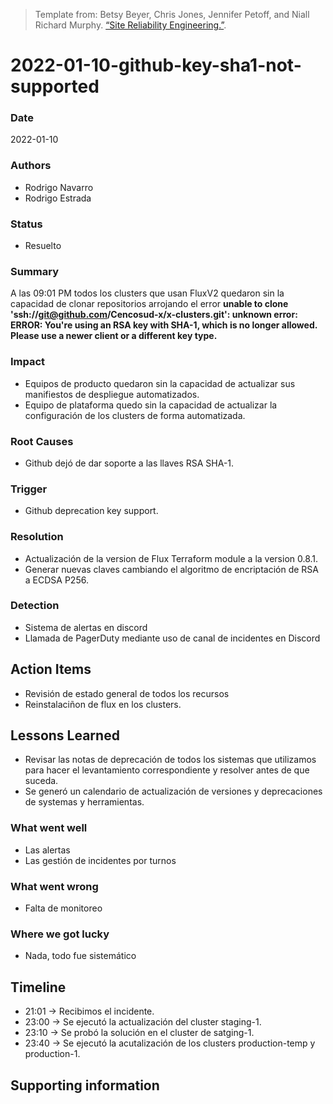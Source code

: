 > Template from: Betsy Beyer, Chris Jones, Jennifer Petoff, and Niall Richard Murphy. [“Site Reliability Engineering.”](https://landing.google.com/sre/book/chapters/postmortem.html).

# 2022-01-10-github-key-sha1-not-supported

### Date

2022-01-10

### Authors

- Rodrigo Navarro
- Rodrigo Estrada

### Status

- Resuelto

### Summary

A las 09:01 PM todos los clusters que usan FluxV2 quedaron sin la capacidad de clonar repositorios arrojando el error **unable to clone 'ssh://git@github.com/Cencosud-x/x-clusters.git': unknown error: ERROR: You're using an RSA key with SHA-1, which is no longer allowed. Please use a newer client or a different key type.**

### Impact

- Equipos de producto quedaron sin la capacidad de actualizar sus manifiestos de despliegue automatizados.
- Equipo de plataforma quedo sin la capacidad de actualizar la configuración de los clusters de forma automatizada.

### Root Causes

- Github dejó de dar soporte a las llaves RSA SHA-1.

### Trigger

- Github deprecation key support.

### Resolution

- Actualización de la version de Flux Terraform module a la version 0.8.1.
- Generar nuevas claves cambiando el algoritmo de encriptación de RSA a ECDSA P256.

### Detection

- Sistema de alertas en discord
- Llamada de PagerDuty mediante uso de canal de incidentes en Discord

## Action Items

- Revisión de estado general de todos los recursos
- Reinstalaciñon de flux en los clusters.

## Lessons Learned

- Revisar las notas de deprecación de todos los sistemas que utilizamos para hacer el levantamiento correspondiente y resolver antes de que suceda.
- Se generó un calendario de actualización de versiones y deprecaciones de systemas y herramientas.

### What went well

- Las alertas
- Las gestión de incidentes por turnos

### What went wrong

- Falta de monitoreo

### Where we got lucky

- Nada, todo fue sistemático

## Timeline

- 21:01 -> Recibimos el incidente.
- 23:00 -> Se ejecutó la actualización del cluster staging-1.
- 23:10 -> Se probó la solución en el cluster de satging-1.
- 23:40 -> Se ejecutó la acutalización de los clusters production-temp y production-1.

## Supporting information
